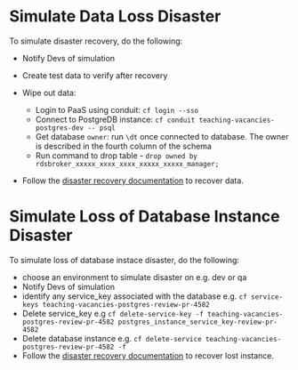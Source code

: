 # Simulate Data Loss Disaster

To simulate disaster recovery, do the following:

- Notify Devs of simulation
- Create test data to verify after recovery
- Wipe out data:
    - Login to PaaS using conduit: `cf login --sso`
    - Connect to PostgreDB instance: `cf conduit teaching-vacancies-postgres-dev -- psql`
    - Get database `owner`: run `\dt` once connected to database. The owner is described in the fourth column of the schema
    - Run command to drop table - `drop owned by rdsbroker_xxxxx_xxxx_xxxx_xxxxx_xxxxx_manager;`

- Follow the [disaster recovery documentation](disaster-recovery.md) to recover data.


# Simulate Loss of Database Instance Disaster

To simulate loss of database instace disaster, do the following:

- choose an environment to simulate disaster on e.g. dev or qa
- Notify Devs of simulation
- identify any service_key associated with the database e.g. `cf service-keys teaching-vacancies-postgres-review-pr-4582`
- Delete service_key e.g `cf delete-service-key -f teaching-vacancies-postgres-review-pr-4582 postgres_instance_service_key-review-pr-4582`
- Delete database instance e.g. `cf delete-service teaching-vacancies-postgres-review-pr-4582 -f`
- Follow the [disaster recovery documentation](disaster-recovery.md) to recover lost instance.
